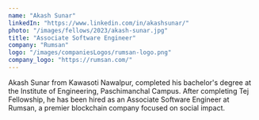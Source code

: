 ```yaml
---
name: "Akash Sunar"
linkedIn: "https://www.linkedin.com/in/akashsunar/"
photo: "/images/fellows/2023/akash-sunar.jpg"
title: "Associate Software Engineer"
company: "Rumsan"
logo: "/images/companiesLogos/rumsan-logo.png"
company_logo: "https://rumsan.com/"
---
```


Akash Sunar from Kawasoti Nawalpur, completed his bachelor's degree at the Institute of Engineering, Paschimanchal Campus. After completing Tej Fellowship, he has been hired as an Associate Software Engineer at Rumsan, a premier blockchain company focused on social impact.
